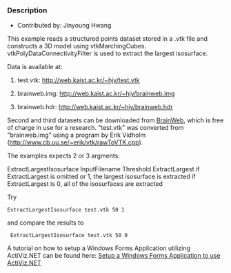 ### Description

* Contributed by: Jinyoung Hwang

This example reads a structured points dataset stored in a .vtk file and constructs a 3D model using vtkMarchingCubes.
vtkPolyDataConnectivityFilter is used to extract the largest isosurface.

Data is available at:

1. test.vtk: http://web.kaist.ac.kr/~hjy/test.vtk

2. brainweb.img: http://web.kaist.ac.kr/~hjy/brainweb.img

3. brainweb.hdr: http://web.kaist.ac.kr/~hjy/brainweb.hdr

Second and third datasets can be downloaded from [BrainWeb](http://www.bic.mni.mcgill.ca/brainweb/), which is free of charge in use for a research.
"test.vtk" was converted from "brainweb.img" using a program by Erik Vidholm (http://www.cb.uu.se/~erik/vtk/rawToVTK.cpp).

The examples expects 2 or 3 argments:

 ExtractLargestIsosurface InputFilename Threshold ExtractLargest
  if ExtractLargest is omitted or 1, the largest isosurface is extracted
  if ExtractLargest is 0, all of the isosurfaces are extracted

Try

```
ExtractLargestIsosurface test.vtk 50 1
```

and compare the results to

```
 ExtractLargestIsosurface test.vtk 50 0
```

A tutorial on how to setup a Windows Forms Application utilizing ActiViz.NET can be found here: [Setup a Windows Forms Application to use ActiViz.NET](http://www.vtk.org/Wiki/VTK/CSharp/ActiViz.NET)
